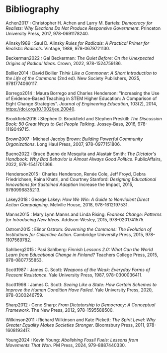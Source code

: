 # Bibliography

<span id="Achen2017">Achen2017</span>
:   Christopher H. Achen and Larry M. Bartels:
    *Democracy for Realists: Why Elections Do Not Produce Responsive Government*.
    Princeton University Press,
    2017,
    978-0691178240.

<span id="Alinsky1989">Alinsky1989</span>
:   Saul D. Alinsky
    *Rules for Radicals: A Practical Primer for Realistic Radicals*.
    Vintage,
    1989,
    978-0679721130.

<span id="Beckerman2022">Beckerman2022</span>
:   Gal Beckerman:
    *The Quiet Before: On the Unexpected Origins of Radical Ideas*.
    Crown,
    2022,
    978-1524759186.

<span id="Bollier2014">Bollier2014</span>
:   David Bollier
    *Think Like a Commoner: A Short Introduction to the Life of the Commons*
    (2nd ed).
    New Society Publishers,
    2025,
    9781774060117.

<span id="Borrego2014">Borrego2014</span>
:   Maura Borrego and Charles Henderson:
    "Increasing the Use of Evidence-Based Teaching in STEM Higher Education: A Comparison of Eight Change Strategies".
    *Journal of Engineering Education*,
    103(2),
    2014,
    <https://doi.org/10.1002/jee.20040>.

<span id="Brookfield2016">Brookfield2016</span>
:   Stephen D. Brookfield and Stephen Preskill:
    *The Discussion Book: 50 Great Ways to Get People Talking*.
    Jossey-Bass,
    2016,
    978-1119049715.


<span id="Brown2007">Brown2007</span>
:   Michael Jacoby Brown:
    *Building Powerful Community Organizations*.
    Long Haul Press,
    2007,
    978-0977151806.

<span id="Bueno2022">Bueno2022</span>
:   Bruce Bueno de Mesquita and Alastair Smith:
    *The Dictator's Handbook: Why Bad Behavior is Almost Always Good Politics*.
    PublicAffairs,
    2022,
    978-1541701366.

<span id="Henderson2015">Henderson2015</span>
:   Charles Henderson, Renée Cole, Jeff Froyd, Debra Friedrichsen, Raina Khatri, and Courtney Stanford:
    *Designing Educational Innovations for Sustained Adoption*
    Increase the Impact,
    2015,
    9780996835213.

<span id="Lakey2018">Lakey2018</span>
:   George Lakey:
    *How We Win: A Guide to Nonviolent Direct Action Campaigning*.
    Melville House,
    2018,
    978-1612197531.

<span id="Manns2015">Manns2015</span>
:   Mary Lynn Manns and Linda Rising:
    *Fearless Change: Patterns for Introducing New Ideas*.
    Addison-Wesley,
    2015,
    978-0201741575.

<span id="Ostrom2015">Ostrom2015</span>
:   Elinor Ostrom:
    *Governing the Commons: The Evolution of Institutions for Collective Action*.
    Cambridge University Press,
    2015,
    978-1107569782.

<span id="Sahlberg2015">Sahlberg2015</span>
:   Pasi Sahlberg:
    *Finnish Lessons 2.0: What Can the World Learn from Educational Change in Finland?*
    Teachers College Press,
    2015,
    978-0807755853.

<span id="Scott1987">Scott1987</span>
:   James C. Scott:
    *Weapons of the Weak: Everyday Forms of Peasant Resistance*.
    Yale University Press,
    1987,
    978-0300036411.

<span id="Scott1998">Scott1998</span>
:   James C. Scott:
    *Seeing Like a State: How Certain Schemes to Improve the Human Condition Have Failed*.
    Yale University Press,
    2020,
    978-0300246759.

<span id="Sharp2012">Sharp2012</span>
:   Gene Sharp:
    *From Dictatorship to Democracy: A Conceptual Framework*.
    The New Press,
    2012,
    978-1595588500.

<span id="Wilkinson2011">Wilkinson2011</span>
:   Richard Wilkinson and Kate Pickett:
    *The Spirit Level: Why Greater Equality Makes Societies Stronger*.
    Bloomsbury Press,
    2011,
    978-1608193417.

<span id="Young2024">Young2024</span>
:   Kevin Young:
    *Abolishing Fossil Fuels: Lessons from Movements That Won*.
    PM Press,
    2024,
    979-8887440330.
